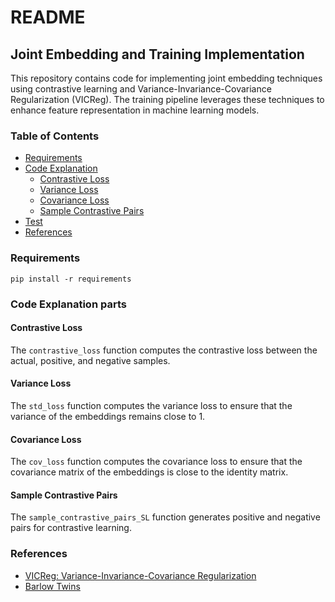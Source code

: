# README

## Joint Embedding and Training Implementation

This repository contains code for implementing joint embedding techniques using contrastive learning and Variance-Invariance-Covariance Regularization (VICReg). The training pipeline leverages these techniques to enhance feature representation in machine learning models.

### Table of Contents
- [Requirements](#requirements)
- [Code Explanation](#code-explanation)
  - [Contrastive Loss](#contrastive-loss)
  - [Variance Loss](#variance-loss)
  - [Covariance Loss](#covariance-loss)
  - [Sample Contrastive Pairs](#sample-contrastive-pairs)
- [Test](#test)
- [References](#references)

### Requirements

```shell
pip install -r requirements
```

### Code Explanation parts

#### Contrastive Loss

The `contrastive_loss` function computes the contrastive loss between the actual, positive, and negative samples.

#### Variance Loss

The `std_loss` function computes the variance loss to ensure that the variance of the embeddings remains close to 1.

#### Covariance Loss

The `cov_loss` function computes the covariance loss to ensure that the covariance matrix of the embeddings is close to the identity matrix.

#### Sample Contrastive Pairs

The `sample_contrastive_pairs_SL` function generates positive and negative pairs for contrastive learning.

### References

- [VICReg: Variance-Invariance-Covariance Regularization](https://github.com/AnnaManasyan/VICReg)
- [Barlow Twins](https://github.com/facebookresearch/barlowtwins/tree/a655214c76c97d0150277b85d16e69328ea52fd9)
